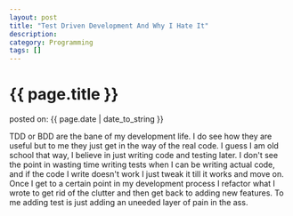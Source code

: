 ```yaml
---
layout: post
title: "Test Driven Development And Why I Hate It"
description: 
category: Programming
tags: []
---
```


# {{ page.title }}

<p class="meta">posted on: {{ page.date | date_to_string }}</p>

TDD or BDD are the bane of my development life. I do see how they are useful but to me they just get in the way of the real code. I guess I am old school that way, I believe in just writing code and testing later. I don't see the point in wasting time writing tests when I can be writing actual code, and if the code I write doesn't work I just tweak it till it works and move on. Once I get to a certain point in my development process I refactor what I wrote to get rid of the clutter and then get back to adding new features. To me adding test is just adding an uneeded layer of pain in the ass.
